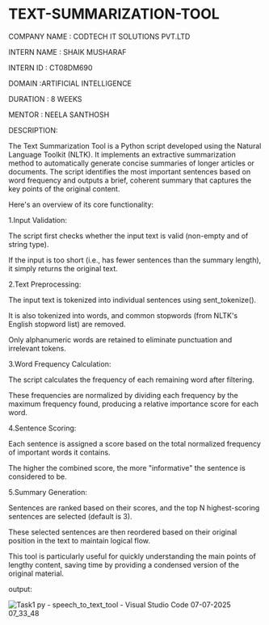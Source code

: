 # TEXT-SUMMARIZATION-TOOL

COMPANY NAME : CODTECH IT SOLUTIONS PVT.LTD

INTERN NAME : SHAIK MUSHARAF

INTERN ID : CT08DM690

DOMAIN :ARTIFICIAL INTELLIGENCE

DURATION : 8 WEEKS

MENTOR : NEELA SANTHOSH

DESCRIPTION:

The Text Summarization Tool is a Python script developed using the Natural Language Toolkit (NLTK). It implements an extractive summarization method to automatically generate concise summaries of longer articles or documents. The script identifies the most important sentences based on word frequency and outputs a brief, coherent summary that captures the key points of the original content.

Here's an overview of its core functionality:

1.Input Validation:

The script first checks whether the input text is valid (non-empty and of string type).

If the input is too short (i.e., has fewer sentences than the summary length), it simply returns the original text.

2.Text Preprocessing:
   
The input text is tokenized into individual sentences using sent_tokenize().

It is also tokenized into words, and common stopwords (from NLTK's English stopword list) are removed.

Only alphanumeric words are retained to eliminate punctuation and irrelevant tokens.

3.Word Frequency Calculation:

The script calculates the frequency of each remaining word after filtering.

These frequencies are normalized by dividing each frequency by the maximum frequency found, producing a relative importance score for each word.

4.Sentence Scoring:

Each sentence is assigned a score based on the total normalized frequency of important words it contains.

The higher the combined score, the more "informative" the sentence is considered to be.

5.Summary Generation:

Sentences are ranked based on their scores, and the top N highest-scoring sentences are selected (default is 3).

These selected sentences are then reordered based on their original position in the text to maintain logical flow.

This tool is particularly useful for quickly understanding the main points of lengthy content, saving time by providing a condensed version of the original material.

output:

![Task1 py - speech_to_text_tool - Visual Studio Code 07-07-2025 07_33_48](https://github.com/user-attachments/assets/925c00c4-9af7-40d7-8700-fe486665a523)

